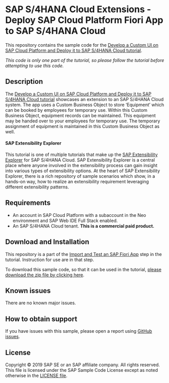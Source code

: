# SAP S/4HANA Cloud Extensions - Deploy SAP Cloud Platform Fiori App to SAP S/4HANA Cloud
This repository contains the sample code for the [Develop a Custom UI on SAP Cloud Platform and Deploy it to SAP S/4HANA Cloud tutorial](http://tiny.cc/s4-deploy-custom-ui).  

*This code is only one part of the tutorial, so please follow the tutorial before attempting to use this code.*

## Description

The [Develop a Custom UI on SAP Cloud Platform and Deploy it to SAP S/4HANA Cloud tutorial](http://tiny.cc/s4-deploy-custom-ui) showcases an extension to an SAP S/4HANA Cloud system. The app uses a Custom Business Object to store ‘Equipment’ which can be booked by employees for temporary use. Within this Custom Business Object, equipment records can be maintained. This equipment may be handed over to your employees for temporary use. The temporary assignment of equipment is maintained in this Custom Business Object as well.

#### SAP Extensibility Explorer

This tutorial is one of multiple tutorials that make up the [SAP Extensibility Explorer](https://sap.com/extends4) for SAP S/4HANA Cloud.
SAP Extensibility Explorer is a central place where anyone involved in the extensibility process can gain insight into various types of extensibility options. At the heart of SAP Extensibility Explorer, there is a rich repository of sample scenarios which show, in a hands-on way, how to realize an extensibility requirement leveraging different extensibility patterns.


Requirements
-------------
- An account in SAP Cloud Platform with a subaccount in the Neo environment and SAP Web IDE Full Stack enabled.
- An SAP S/4HANA Cloud tenant. **This is a commercial paid product.**


Download and Installation
-------------
[comment]: # (TODO update the link when the set-up guide is published)
This repository is a part of the [Import and Test an SAP Fiori App](https://help.sap.com/viewer/DRAFT/841f379acd104dbf8685b3ad26e66af3/SHIP/en-US/e6c1af3ef559470b84fab32d09432454.html) step in the tutorial. Instruction for use are in that step.

To download this sample code, so that it can be used in the tutorial, [please download the zip file by clicking here](https://github.com/SAP/s4hana-ext-deploy-custom-ui/archive/master.zip).  


Known issues
---------------------
There are no known major issues.

How to obtain support
---------------------
If you have issues with this sample, please open a report using [GitHub issues](https://github.com/SAP/s4hana-ext-deploy-custom-ui/issues).

License
-------
Copyright © 2019 SAP SE or an SAP affiliate company. All rights reserved.
This file is licensed under the SAP Sample Code License except as noted otherwise in the [LICENSE file](LICENSE).
